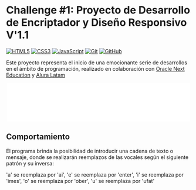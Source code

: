 


# Challenge #1: Proyecto de Desarrollo de Encriptador y Diseño Responsivo V'1.1 
[![HTML5](https://img.shields.io/badge/-HTML5-E34F26?style=flat-square&logo=html5&logoColor=white&labelColor=E34F26&color=E34F26)]()
[![CSS3](https://img.shields.io/badge/-CSS3-1572B6?style=flat-square&logo=css3&logoColor=white&labelColor=1572B6&color=1572B6)]()
[![JavaScript](https://img.shields.io/badge/-JavaScript-black?style=flat-square&logo=javascript&logoColor=white&labelColor=yellow&color=yellow)]()
[![Git](https://img.shields.io/badge/-Git-black?style=flat-square&logo=git&logoColor=white&labelColor=black&color=black)]()
[![GitHub](https://img.shields.io/badge/-GitHub-181717?style=flat-square&logo=github&logoColor=white&labelColor=181717&color=181717)]()

Este proyecto representa el inicio de una emocionante serie de desarrollos en el ámbito de programación, realizado en colaboración con [Oracle Next Education](https://www.oracle.com/mx/education/oracle-next-education/) y [Alura Latam](https://www.aluracursos.com/)


<p align="center">
  <img src="https://github.com/rolandomart/Encriptador/blob/main/image/oracle-alura.svg" alt="Logo Alura" style="width:500px; display:block; margin:auto;">
</p>

## Comportamiento
El programa brinda la posibilidad de introducir una cadena de texto o mensaje, donde se realizarán reemplazos de las vocales según el siguiente patrón y su inversa:

  'a' se reemplaza por 'ai',
  'e' se reemplaza por 'enter',
  'i' se reemplaza por 'imes',
  'o' se reemplaza por 'ober',
  'u' se reemplaza por 'ufat'
